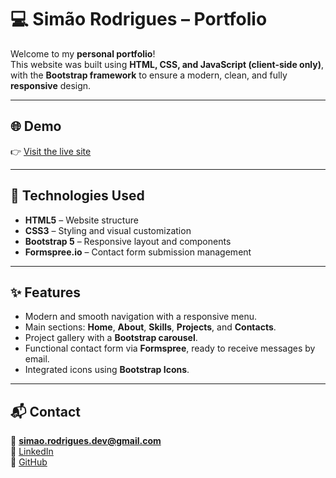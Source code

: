 # 💻 Simão Rodrigues – Portfolio

Welcome to my **personal portfolio**!  
This website was built using **HTML, CSS, and JavaScript (client-side only)**, with the **Bootstrap framework** to ensure a modern, clean, and fully **responsive** design.

---

## 🌐 Demo

👉 [Visit the live site](https://simaofrodrigues.github.io/)

---

## 🧩 Technologies Used

- **HTML5** – Website structure  
- **CSS3** – Styling and visual customization  
- **Bootstrap 5** – Responsive layout and components  
- **Formspree.io** – Contact form submission management  

---

## ✨ Features

- Modern and smooth navigation with a responsive menu.  
- Main sections: **Home**, **About**, **Skills**, **Projects**, and **Contacts**.  
- Project gallery with a **Bootstrap carousel**.  
- Functional contact form via **Formspree**, ready to receive messages by email.  
- Integrated icons using **Bootstrap Icons**.  

---

## 📬 Contact

📧 **simao.rodrigues.dev@gmail.com**  
🔗 [LinkedIn](https://www.linkedin.com/in/simão-rodrigues-0b3522235)  
🐙 [GitHub](https://github.com/SimaoFRodrigues)
